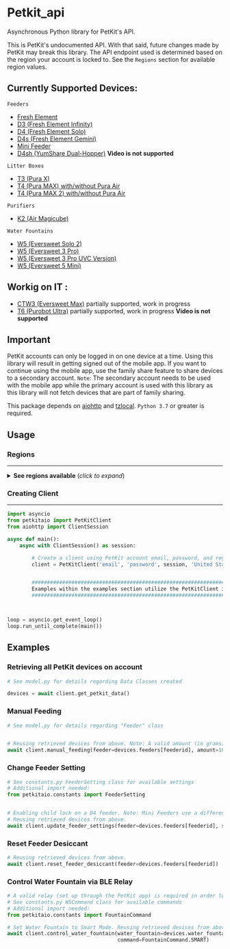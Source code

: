 # Petkit_api

Asynchronous Python library for PetKit's API.

This is PetKit's undocumented API. With that said, future changes made by PetKit may break this library. The API endpoint used is determined based on the region your account is locked to. See the `Regions` section for available region values.

## **Currently Supported Devices**:


`Feeders`
- [Fresh Element](https://petkit.us/products/petkit-element-wi-fi-enabled-smart-pet-food-container-feeder)
- [D3 (Fresh Element Infinity)](https://www.amazon.com/PETKIT-Automatic-Stainless-Programmable-Dispenser/dp/B09JFK8BCQ)
- [D4 (Fresh Element Solo)](https://www.amazon.com/PETKIT-Automatic-Dispenser-Compatible-Freeze-Dried/dp/B09158J9PF/)
- [D4s (Fresh Element Gemini)](https://www.amazon.com/PETKIT-Automatic-Combination-Dispenser-Stainless/dp/B0BF56RTQH)
- [Mini Feeder](https://www.amazon.com/PETKIT-Automatic-Stainless-Indicator-Dispenser-2-8L/dp/B08GS1CPHH/)
- [D4sh (YumShare Dual-Hopper)]() **Video is not supported**

`Litter Boxes`
- [T3 (Pura X)](https://www.amazon.com/PETKIT-Self-Cleaning-Scooping-Automatic-Multiple/dp/B08T9CCP1M)
- [T4 (Pura MAX) with/without Pura Air](https://www.amazon.com/PETKIT-Self-Cleaning-Capacity-Multiple-Automatic/dp/B09KC7Q4YF)
- [T4 (Pura MAX 2) with/without Pura Air]()

`Purifiers`
- [K2 (Air Magicube)](https://www.instachew.com/product-page/petkit-air-magicube-smart-odor-eliminator)

`Water Fountains`
- [W5 (Eversweet Solo 2)](https://www.amazon.com/PETKIT-EVERSWEET-Wireless-Visualization-Dispenser-2L/dp/B0B3RWF653)
- [W5 (Eversweet 3 Pro)](https://www.amazon.com/PETKIT-Wireless-Fountain-Stainless-Dispenser/dp/B09QRH6L3M/)
- [W5 (Eversweet 3 Pro UVC Version)](https://petkit.com/products/eversweet-3-pro-wireless-pump-uvc)
- [W5 (Eversweet 5 Mini)](https://www.petkit.nl/products/eversweet-5-mini-binnen-2-weken-geleverd)


## Workig on IT :

- [CTW3 (Eversweet Max)]() partially supported, work in progress
- [T6 (Purobot Ultra)]() partially supported, work in progress **Video is not supported**


## Important

PetKit accounts can only be logged in on one device at a time. Using this library will result in getting signed out of the mobile app. If you want to continue using the mobile app, use the family share feature to share devices to a secondary account. `Note`: The secondary account needs to be used with the mobile app while the primary account is used with this library as this library will not fetch devices that are part of family sharing. 


This package depends on [aiohttp](https://docs.aiohttp.org/en/stable/) and [tzlocal](https://pypi.org/project/tzlocal/). `Python 3.7` or greater is required.

## Usage

### Regions
___

<details>
  <summary> <b>See regions available</b> (<i>click to expand</i>)</summary>
  <!---->

| Region                                                |
|-------------------------------------------------------|
| Afghanistan                                           |
| Aland Islands                                         |
| Albania                                               |
| Algeria                                               |
| American Samoa                                        |
| Andorra                                               |
| Angola                                                |
| Anguilla                                              |
| Antarctica                                            |
| Antigua and Barbuda                                   |
| Argentina                                             |
| Armenia                                               |
| Aruba                                                 |
| Australia                                             |
| Austria                                               |
| Azerbaijan                                            |
| Bahamas                                               |
| Bahrain                                               |
| Bangladesh                                            |
| Barbados                                              |
| Belarus                                               |
| Belgium                                               |
| Belize                                                |
| Benin                                                 |
| Bermuda                                               |
| Bhutan                                                |
| Bolivia                                               |
| Bosnia and Herzegovina                                |
| Botswana                                              |
| Bouvet Island                                         |
| Brazil                                                |
| British Indian Ocean Territory                        |
| Brunei Darussalam                                     |
| Bulgaria                                              |
| Burkina Faso                                          |
| Burundi                                               |
| Cambodia                                              |
| Cameroon                                              |
| Canada                                                |
| Cape Verde                                            |
| Cayman Islands                                        |
| Central African Republic                              |
| Chad                                                  |
| Chile                                                 |
| China                                                 |
| Christmas Island                                      |
| Cocos (Keeling) Islands                               |
| Colombia                                              |
| Comoros                                               |
| Congo                                                 |
| Congo (the Democratic Republic of the Congo)          |
| Cook Islands                                          |
| Costa Rica                                            |
| Côte d'Ivoire                                         |
| Croatia                                               |
| Cuba                                                  |
| Cyprus                                                |
| Czech Republic                                        |
| Denmark                                               |
| Djibouti                                              |
| Dominica                                              |
| Dominican Republic                                    |
| Ecuador                                               |
| Egypt                                                 |
| El Salvador                                           |
| Equatorial Guinea                                     |
| Eritrea                                               |
| Estonia                                               |
| Ethiopia                                              |
| Falkland Islands [Malvinas]                           |
| Faroe Islands                                         |
| Fiji                                                  |
| Finland                                               |
| France                                                |
| French Guiana                                         |
| French Polynesia                                      |
| French Southern Territories                           |
| Gabon                                                 |
| Gambia                                                |
| Georgia                                               |
| Germany                                               |
| Ghana                                                 |
| Gibraltar                                             |
| Greece                                                |
| Greenland                                             |
| Grenada                                               |
| Guadeloupe                                            |
| Guam                                                  |
| Guatemala                                             |
| Guernsey                                              |
| Guinea                                                |
| Guinea-Bissau                                         |
| Guyana                                                |
| Haiti                                                 |
| Heard Island and McDonald Islands                     |
| Holy See [Vatican City State]                         |
| Honduras                                              |
| Hong Kong                                             |
| Hungary                                               |
| Iceland                                               |
| India                                                 |
| Indonesia                                             |
| Iran (the Islamic Republic of Iran)                   |
| Iraq                                                  |
| Ireland                                               |
| Isle of Man                                           |
| Israel                                                |
| Italy                                                 |
| Jamaica                                               |
| Japan                                                 |
| Jersey                                                |
| Jordan                                                |
| Kazakhstan                                            |
| Kenya                                                 |
| Kiribati                                              |
| Korea (the Democratic People's Republic of Korea)     |
| Korea (the Republic of Korea)                         |
| Kuwait                                                |
| Kyrgyzstan                                            |
| Lao People's Democratic Republic                      |
| Latvia                                                |
| Lebanon                                               |
| Lesotho                                               |
| Liberia                                               |
| Libyan Arab Jamahiriya                                |
| Liechtenstein                                         |
| Lithuania                                             |
| Luxembourg                                            |
| Macao                                                 |
| Macedonia (the former Yugoslav Republic of Macedonia) |
| Madagascar                                            |
| Malawi                                                |
| Malaysia                                              |
| Maldives                                              |
| Mali                                                  |
| Malta                                                 |
| Marshall Islands                                      |
| Martinique                                            |
| Mauritania                                            |
| Mauritius                                             |
| Mayotte                                               |
| Mexico                                                |
| Micronesia (the Federated States of Micronesia)       |
| Moldova (the Republic of Moldova)                     |
| Monaco                                                |
| Mongolia                                              |
| Montenegro                                            |
| Montserrat                                            |
| Morocco                                               |
| Mozambique                                            |
| Myanmar                                               |
| Namibia                                               |
| Nauru                                                 |
| Nepal                                                 |
| Netherlands                                           |
| Netherlands Antilles                                  |
| New Caledonia                                         |
| New Zealand                                           |
| Nicaragua                                             |
| Niger                                                 |
| Nigeria                                               |
| Niue                                                  |
| Norfolk Island                                        |
| Northern Mariana Islands                              |
| Norway                                                |
| Oman                                                  |
| Pakistan                                              |
| Palau                                                 |
| Palestinian Territory                                 |
| Panama                                                |
| Papua New Guinea                                      |
| Paraguay                                              |
| Peru                                                  |
| Philippines                                           |
| Pitcairn                                              |
| Poland                                                |
| Portugal                                              |
| Puerto Rico                                           |
| Qatar                                                 |
| Réunion                                               |
| Romania                                               |
| Russian Federation                                    |
| Rwanda                                                |
| Saint Helena                                          |
| Saint Kitts and Nevis                                 |
| Saint Lucia                                           |
| Saint Pierre and Miquelon                             |
| Saint Vincent and the Grenadines                      |
| Samoa                                                 |
| San Marino                                            |
| Sao Tome and Principe                                 |
| Saudi Arabia                                          |
| Senegal                                               |
| Serbia                                                |
| Seychelles                                            |
| Sierra Leone                                          |
| Singapore                                             |
| Slovakia                                              |
| Slovenia                                              |
| Solomon Islands                                       |
| Somalia                                               |
| South Africa                                          |
| South Georgia and the South Sandwich Islands          |
| Spain                                                 |
| Sri Lanka                                             |
| Sudan                                                 |
| Suriname                                              |
| Svalbard and Jan Mayen                                |
| Swaziland                                             |
| Sweden                                                |
| Switzerland                                           |
| Syrian Arab Republic                                  |
| Taiwan (Province of China)                            |
| Tajikistan                                            |
| Tanzania,United Republic of                           |
| Thailand                                              |
| Timor-Leste                                           |
| Togo                                                  |
| Tokelau                                               |
| Tonga                                                 |
| Trinidad and Tobago                                   |
| Tunisia                                               |
| Turkey                                                |
| Turkmenistan                                          |
| Turks and Caicos Islands                              |
| Tuvalu                                                |
| Uganda                                                |
| Ukraine                                               |
| United Arab Emirates                                  |
| United Kingdom                                        |
| United States                                         |
| United States Minor Outlying Islands                  |
| Uruguay                                               |
| Uzbekistan                                            |
| Vanuatu                                               |
| Venezuela                                             |
| Viet Nam                                              |
| Virgin Islands (British)                              |
| Virgin Islands (U.S.)                                 |
| Wallis and Futuna                                     |
| Western Sahara                                        |
| Yemen                                                 |
| Zambia                                                |
| Zimbabwe                                              |

</details>

### Creating Client
___

```python
import asyncio
from petkitaio import PetKitClient
from aiohttp import ClientSession

async def main():
    async with ClientSession() as session:

        # Create a client using PetKit account email, password, and region
        client = PetKitClient('email', 'password', session, 'United States')


        ###################################################################################
        Examples within the examples section utilize the PetKitClient instance created above
        ###################################################################################



loop = asyncio.get_event_loop()
loop.run_until_complete(main())
```

## Examples

### Retrieving all PetKit devices on account

```python
# See model.py for details regarding Data Classes created

devices = await client.get_petkit_data()
```

### Manual Feeding
```python
# See model.py for details regarding "Feeder" class


# Reusing retrieved devices from above. Note: A valid amount (in grams) will depend on the capabilities of the feeder.
await client.manual_feeding(feeder=devices.feeders[feederid], amount=10)
```

### Change Feeder Setting
```python
# See constants.py FeederSetting class for available settings
# Additional import needed:
from petkitaio.constants import FeederSetting


# Enabling child lock on a D4 feeder. Note: Mini Feeders use a different setting.
# Reusing retrieved devices from above.
await client.update_feeder_settings(feeder=devices.feeders[feederid], setting=FeederSetting.CHILD_LOCK, value=1)
```

### Reset Feeder Desiccant
```python
# Reusing retrieved devices from above.
await client.reset_feeder_desiccant(feeder=devices.feeders[feederid])
```

### Control Water Fountain via BLE Relay

```python
# A valid relay (set up through the PetKit app) is required in order to send commands to the Eversweet 3 Pro
# See constants.py W5Command class for available commands
# Additional import needed:
from petkitaio.constants import FountainCommand

# Set Water Fountain to Smart Mode. Reusing retrieved devices from above.
await client.control_water_fountain(water_fountain=devices.water_fountains[water_fountain_id],
                                    command=FountainCommand.SMART)
```
